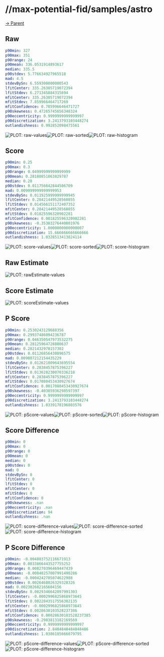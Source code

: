 
# //max-potential-fid/samples/astro

[→ Parent](../..)


## Raw


```yaml
p90min: 327
p90max: 351
p90range: 24
p90mean: 336.0531914893617
median: 335.5
p90stdev: 5.776634927965518
mad: 4.5
stdevBySn: 6.559300000000543
lfitCenter: 335.26305719072394
lfitStdev: 6.271345884315694
mfitCenter: 335.26305719072394
mfitStdev: 7.859966464717269
mfitConfidence: 0.785996646471727
p90skewness: 0.47265745656348324
p90eccentricity: 0.9999999999999997
p90discretization: 3.2413793103448274
outlandishness: 0.992852098475561

```

![PLOT: raw-values](./raw/values.svg)![PLOT: raw-sorted](./raw/sorted.svg)![PLOT: raw-histogram](./raw/histogram.svg)
## Score


```yaml
p90min: 0.25
p90max: 0.3
p90range: 0.04999999999999999
p90mean: 0.28180851063829787
median: 0.28
p90stdev: 0.011756642844506709
mad: 0.009999999999999953
stdevBySn: 0.011925999999999945
lfitCenter: 0.28421449528560855
lfitStdev: 0.014566151172407352
mfitCenter: 0.28421449528560855
mfitStdev: 0.01825596320902281
mfitConfidence: 0.001825596320902281
p90skewness: -0.35383276440001976
p90eccentricity: 1.0000000000000007
p90discretization: 15.666666666666666
outlandishness: 1.0328513413824114

```

![PLOT: score-values](./score/values.svg)![PLOT: score-sorted](./score/sorted.svg)![PLOT: score-histogram](./score/histogram.svg)
## Raw Estimate

![PLOT: rawEstimate-values](./rawEstimate/values.svg)
## Score Estimate

![PLOT: scoreEstimate-values](./scoreEstimate/values.svg)
## P Score


```yaml
p90min: 0.2530243129688356
p90max: 0.29937486094236787
p90range: 0.046350547973532275
p90mean: 0.28125964728880637
median: 0.2821432978157302
p90stdev: 0.01126856430896575
mad: 0.009007212154435229
stdevBySn: 0.012621009643695554
lfitCenter: 0.2838457875396227
lfitStdev: 0.013628230070336218
mfitCenter: 0.2838457875396227
mfitStdev: 0.017080453430927674
mfitConfidence: 0.0017080453430927674
p90skewness: -0.40385936298597397
p90eccentricity: 0.9999999999999997
p90discretization: 3.2413793103448274
outlandishness: 1.0339178196803576

```

![PLOT: pScore-values](./pScore/values.svg)![PLOT: pScore-sorted](./pScore/sorted.svg)![PLOT: pScore-histogram](./pScore/histogram.svg)
## Score Difference


```yaml
p90min: 0
p90max: 0
p90range: 0
p90mean: 0
median: 0
p90stdev: 0
mad: 0
stdevBySn: 0
lfitCenter: 0
lfitStdev: 0
mfitCenter: 0
mfitStdev: 0
mfitConfidence: 0
p90skewness: .nan
p90eccentricity: .nan
p90discretization: 94
outlandishness: .nan

```

![PLOT: score-difference-values](./score-difference/values.svg)![PLOT: score-difference-sorted](./score-difference/sorted.svg)![PLOT: score-difference-histogram](./score-difference/histogram.svg)
## P Score Difference


```yaml
p90min: -0.004883752116671913
p90max: 0.0033866443527755252
p90range: 0.008270396469447439
p90mean: -0.00040257007991490286
median: -0.0004242705074622988
p90stdev: 0.0026468026329328326
mad: 0.002302602165604156
stdevBySn: 0.0029346642097991303
lfitCenter: -0.0002996825868973645
lfitStdev: 0.0022843517556382135
mfitCenter: -0.0002996825868973645
mfitStdev: 0.0028630103528237386
mfitConfidence: 0.00028630103528237385
p90skewness: -0.2983813182169569
p90eccentricity: 0.9999999999999997
p90discretization: 2.8484848484848486
outlandishness: 1.0386185666079795

```

![PLOT: pScore-difference-values](./pScore-difference/values.svg)![PLOT: pScore-difference-sorted](./pScore-difference/sorted.svg)![PLOT: pScore-difference-histogram](./pScore-difference/histogram.svg)